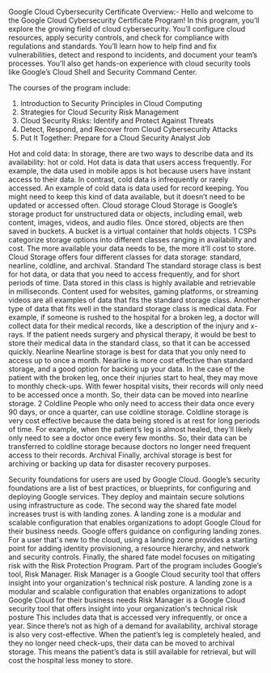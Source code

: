 Google Cloud Cybersecurity Certificate Overview:-
Hello and welcome to the Google Cloud Cybersecurity Certificate Program! In this program,
you’ll explore the growing field of cloud cybersecurity. You’ll configure cloud resources, apply
security controls, and check for compliance with regulations and standards. You’ll learn how to
help find and fix vulnerabilities, detect and respond to incidents, and document your team’s
processes. You’ll also get hands-on experience with cloud security tools like Google’s Cloud
Shell and Security Command Center.

The courses of the program include:
1. Introduction to Security Principles in Cloud Computing
2. Strategies for Cloud Security Risk Management
3. Cloud Security Risks: Identify and Protect Against Threats
4. Detect, Respond, and Recover from Cloud Cybersecurity Attacks
5. Put It Together: Prepare for a Cloud Security Analyst Job

Hot and cold data:
In storage, there are two ways to describe data and its availability: hot or cold. Hot data is data
that users access frequently. For example, the data used in mobile apps is hot because users
have instant access to their data.
In contrast, cold data is infrequently or rarely accessed. An example of cold data is data used
for record keeping. You might need to keep this kind of data available, but it doesn’t need to be
updated or accessed often.
Cloud storage
Cloud Storage is Google’s storage product for unstructured data or objects, including email,
web content, images, videos, and audio files. Once stored, objects are then saved in buckets. A
bucket is a virtual container that holds objects.
1
CSPs categorize storage options into different classes ranging in availability and cost. The
more available your data needs to be, the more it’ll cost to store.
Cloud Storage offers four different classes for data storage: standard, nearline, coldline, and
archival.
Standard
The standard storage class is best for hot data, or data that you need to access frequently, and
for short periods of time. Data stored in this class is highly available and retrievable in
milliseconds. Content used for websites, gaming platforms, or streaming videos are all
examples of data that fits the standard storage class.
Another type of data that fits well in the standard storage class is medical data. For example, if
someone is rushed to the hospital for a broken leg, a doctor will collect data for their medical
records, like a description of the injury and x-rays. If the patient needs surgery and physical
therapy, it would be best to store their medical data in the standard class, so that it can be
accessed quickly.
Nearline
Nearline storage is best for data that you only need to access up to once a month. Nearline is
more cost effective than standard storage, and a good option for backing up your data.
In the case of the patient with the broken leg, once their injuries start to heal, they may move
to monthly check-ups. With fewer hospital visits, their records will only need to be accessed
once a month. So, their data can be moved into nearline storage.
2
Coldline
People who only need to access their data once every 90 days, or once a quarter, can use
coldline storage. Coldline storage is very cost effective because the data being stored is at rest
for long periods of time.
For example, when the patient’s leg is almost healed, they’ll likely only need to see a doctor
once every few months. So, their data can be transferred to coldline storage because doctors
no longer need frequent access to their records.
Archival
Finally, archival storage is best for archiving or backing up data for disaster recovery purposes.


Security foundations for users are used by Google Cloud.
Google’s security foundations are a list of best practices, or blueprints, for configuring and deploying Google services.
They deploy and maintain secure solutions using infrastructure as code.
The second way the shared fate model increases trust is with landing zones.
A landing zone is a modular and scalable configuration that enables organizations to adopt Google Cloud for their business needs.
Google offers guidance on configuring landing zones.
For a user that's new to the cloud, using a landing zone provides a starting point for adding identity provisioning, a resource hierarchy, and network and security controls.
Finally, the shared fate model focuses on mitigating risk with the Risk Protection Program.
Part of the program includes Google’s tool, Risk Manager.
Risk Manager is a Google Cloud security tool that offers insight into your organization's technical risk posture.
A landing zone is a modular and scalable configuration that enables organizations to adopt Google Cloud for their business needs
Risk Manager is a Google Cloud security tool that offers insight into your organization's technical risk posture
This includes data that is accessed very infrequently, or once a year. Since there’s not as high
of a demand for availability, archival storage is also very cost-effective.
When the patient’s leg is completely healed, and they no longer need check-ups, their data
can be moved to archival storage. This means the patient’s data is still available for retrieval,
but will cost the hospital less money to store.
